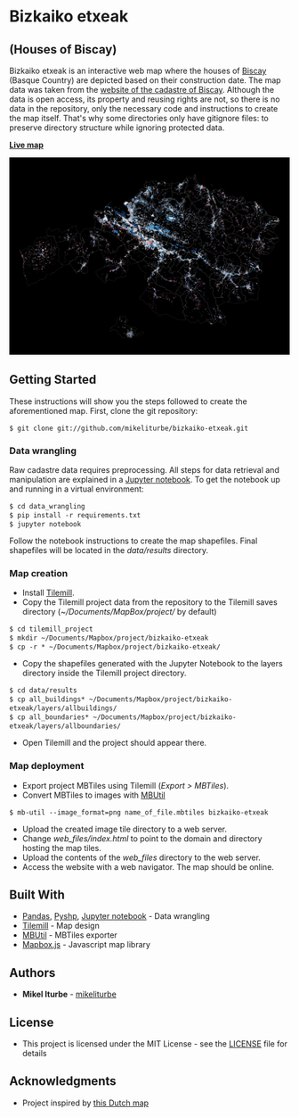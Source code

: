 # Bizkaiko etxeak

## (Houses of Biscay)

Bizkaiko etxeak is an interactive web map where the houses of [Biscay](https://en.wikipedia.org/wiki/Biscay) (Basque Country) are depicted based on their construction date. The map data was taken from the [website of the cadastre of Biscay](http://www.bizkaia.eus/home2/Temas/DetalleTema.asp?Tem_Codigo=5181&Idioma=IN). Although the data is open access, its property and reusing rights are not, so there is no data in the repository, only the necessary code and instructions to create the map itself. That's why some directories only have gitignore files: to preserve directory structure while ignoring protected data.

**[Live map](http://bizkaikoetxeak.iturbe.info)**

![The map](images/BizkaikoEtxeak.png)

## Getting Started

These instructions will show you the steps followed to create the aforementioned map. First, clone the git repository:

```
$ git clone git://github.com/mikeliturbe/bizkaiko-etxeak.git
```
### Data wrangling

Raw cadastre data requires preprocessing. All steps for data retrieval and manipulation are explained in a [Jupyter notebook](data_wrangling/bizkaiko-etxeak.ipynb). To get the notebook up and running in a virtual environment:

```
$ cd data_wrangling
$ pip install -r requirements.txt
$ jupyter notebook
```

Follow the notebook instructions to create the map shapefiles. Final shapefiles will be located in the *data/results* directory.

### Map creation
- Install [Tilemill](https://github.com/tilemill-project/tilemill).
- Copy the Tilemill project data from the repository to the Tilemill saves directory (*~/Documents/MapBox/project/* by default)
```
$ cd tilemill_project
$ mkdir ~/Documents/Mapbox/project/bizkaiko-etxeak
$ cp -r * ~/Documents/Mapbox/project/bizkaiko-etxeak/
```
- Copy the shapefiles generated with the Jupyter Notebook to the layers directory inside the Tilemill project directory.
```
$ cd data/results
$ cp all_buildings* ~/Documents/Mapbox/project/bizkaiko-etxeak/layers/allbuildings/
$ cp all_boundaries* ~/Documents/Mapbox/project/bizkaiko-etxeak/layers/allboundaries/
```
- Open Tilemill and the project should appear there.

### Map deployment

- Export project MBTiles using Tilemill (*Export > MBTiles*). 
- Convert MBTiles to images with [MBUtil](https://github.com/mapbox/mbutil)
```
$ mb-util --image_format=png name_of_file.mbtiles bizkaiko-etxeak
```
- Upload the created image tile directory to a web server.
- Change *web_files/index.html* to point to the domain and directory hosting the map tiles.
- Upload the contents of the *web_files* directory to the web server. 
- Access the website with a web navigator. The map should be online.

## Built With

- [Pandas](http://pandas.pydata.org/), [Pyshp](https://pypi.python.org/pypi/pyshp), [Jupyter notebook](http://jupyter.org/) - Data wrangling
- [Tilemill](https://github.com/tilemill-project/tilemill) - Map design
- [MBUtil](https://github.com/mapbox/mbutil) - MBTiles exporter
- [Mapbox.js](https://www.mapbox.com/mapbox.js/api/v2.4.0/) - Javascript map library

## Authors

* **Mikel Iturbe** - [mikeliturbe](https://github.com/mikeliturbe)

## License

* This project is licensed under the MIT License - see the [LICENSE](LICENSE) file for details

## Acknowledgments

* Project inspired by [this Dutch map](http://code.waag.org/buildings/)
